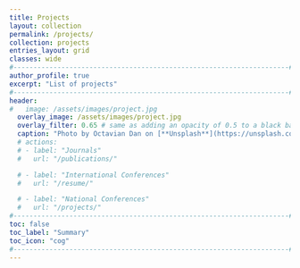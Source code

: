 ```yaml
---
title: Projects
layout: collection
permalink: /projects/
collection: projects
entries_layout: grid
classes: wide
#---------------------------------------------------------------------#
author_profile: true
excerpt: "List of projects"
#---------------------------------------------------------------------#
header:
#   image: /assets/images/project.jpg
  overlay_image: /assets/images/project.jpg
  overlay_filter: 0.65 # same as adding an opacity of 0.5 to a black background
  caption: "Photo by Octavian Dan on [**Unsplash**](https://unsplash.com)"
  # actions:
  # - label: "Journals"
  #   url: "/publications/"

  # - label: "International Conferences"
  #   url: "/resume/"

  # - label: "National Conferences"
  #   url: "/projects/"
#---------------------------------------------------------------------#
toc: false
toc_label: "Summary"
toc_icon: "cog"
#---------------------------------------------------------------------#
---
```

